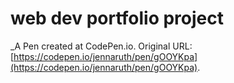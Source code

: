 # web dev portfolio project
 _A Pen created at CodePen.io. Original URL: [https://codepen.io/jennaruth/pen/gOOYKpa](https://codepen.io/jennaruth/pen/gOOYKpa).

 
